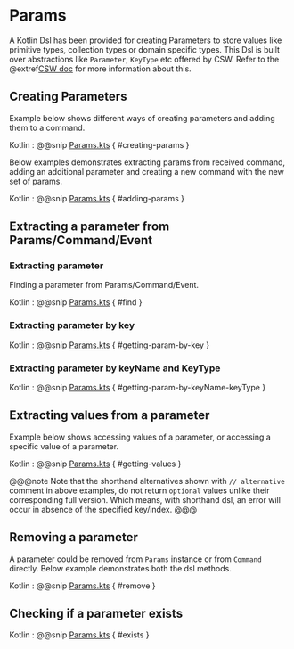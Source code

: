 # Params

A Kotlin Dsl has been provided for creating Parameters to store values like primitive types, collection types or domain specific types.
This Dsl is built over abstractions like `Parameter`, `KeyType` etc offered by CSW.
Refer to the @extref[CSW doc](csw:params/keys-parameters) for more information about this. 

## Creating Parameters

Example below shows different ways of creating parameters and adding them to a command.

Kotlin
: @@snip [Params.kts](../../../../../../../examples/src/main/kotlin/esw/ocs/scripts/examples/paradox/ParamsExample.kts) { #creating-params }  


Below examples demonstrates extracting params from received command, adding an additional parameter and
creating a new command with the new set of params.

Kotlin
: @@snip [Params.kts](../../../../../../../examples/src/main/kotlin/esw/ocs/scripts/examples/paradox/ParamsExample.kts) { #adding-params }  

## Extracting a parameter from Params/Command/Event

### Extracting parameter

Finding a parameter from Params/Command/Event.

Kotlin
: @@snip [Params.kts](../../../../../../../examples/src/main/kotlin/esw/ocs/scripts/examples/paradox/ParamsExample.kts) { #find }  

### Extracting parameter by key

Kotlin
: @@snip [Params.kts](../../../../../../../examples/src/main/kotlin/esw/ocs/scripts/examples/paradox/ParamsExample.kts) { #getting-param-by-key }  

### Extracting parameter by keyName and KeyType

Kotlin
: @@snip [Params.kts](../../../../../../../examples/src/main/kotlin/esw/ocs/scripts/examples/paradox/ParamsExample.kts) { #getting-param-by-keyName-keyType }  

## Extracting values from a parameter

Example below shows accessing values of a parameter, or accessing a specific value of a parameter.

Kotlin
: @@snip [Params.kts](../../../../../../../examples/src/main/kotlin/esw/ocs/scripts/examples/paradox/ParamsExample.kts) { #getting-values }  

@@@note
Note that the shorthand alternatives shown with `// alternative` comment in above examples, do not return `optional` values
unlike their corresponding full version. Which means, with shorthand dsl, an error will occur in absence of the specified key/index.
@@@


## Removing a parameter

A parameter could be removed from `Params` instance or from `Command` directly. Below example demonstrates both the dsl methods.

Kotlin
: @@snip [Params.kts](../../../../../../../examples/src/main/kotlin/esw/ocs/scripts/examples/paradox/ParamsExample.kts) { #remove }  

## Checking if a parameter exists

Kotlin
: @@snip [Params.kts](../../../../../../../examples/src/main/kotlin/esw/ocs/scripts/examples/paradox/ParamsExample.kts) { #exists }

